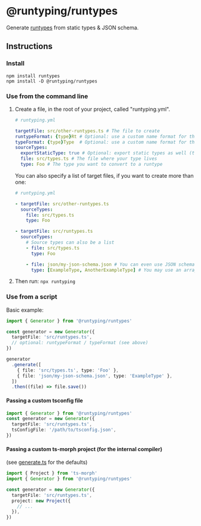 # @runtyping/runtypes

Generate [runtypes](https://github.com/pelotom/runtypes) from static types & JSON schema.

## Instructions

### Install

```
npm install runtypes
npm install -D @runtyping/runtypes
```

### Use from the command line

1. Create a file, in the root of your project, called "runtyping.yml".

   ```yaml
   # runtyping.yml

   targetFile: src/other-runtypes.ts # The file to create
   runtypeFormat: {type}Rt # Optional: use a custom name format for the created runtype
   typeFormat: {type}Type  # Optional: use a custom name format for the created type
   sourceTypes:
     exportStaticType: true # Optional: export static types as well (true by default)
     file: src/types.ts # The file where your type lives
     type: Foo # The type you want to convert to a runtype
   ```

   You can also specify a list of target files, if you want to create more than one:

   ```yaml
   # runtyping.yml

   - targetFile: src/other-runtypes.ts
     sourceTypes:
       file: src/types.ts
       type: Foo

   - targetFile: src/runtypes.ts
     sourceTypes:
       # Source types can also be a list
       - file: src/types.ts
         type: Foo

       - file: json/my-json-schema.json # You can even use JSON schema files!!
         type: [ExampleType, AnotherExampleType] # You may use an array of types
   ```

1. Then run: `npx runtyping`

### Use from a script

Basic example:

```ts
import { Generator } from '@runtyping/runtypes'

const generator = new Generator({
  targetFile: 'src/runtypes.ts',
  // optional: runtypeFormat / typeFormat (see above)
})

generator
  .generate([
    { file: 'src/types.ts', type: 'Foo' },
    { file: 'json/my-json-schema.json', type: 'ExampleType' },
  ])
  .then((file) => file.save())
```

#### Passing a custom tsconfig file

```ts
import { Generator } from '@runtyping/runtypes'
const generator = new Generator({
  targetFile: 'src/runtypes.ts',
  tsConfigFile: '/path/to/tsconfig.json',
})
```

#### Passing a custom ts-morph project (for the internal compiler)

(see [generate.ts](src/generate.ts) for the defaults)

```ts
import { Project } from 'ts-morph'
import { Generator } from '@runtyping/runtypes'

const generator = new Generator({
  targetFile: 'src/runtypes.ts',
  project: new Project({
    // ...
  }),
})
```
